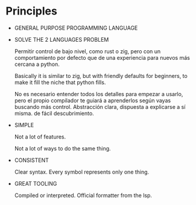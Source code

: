 # Principles

- GENERAL PURPOSE PROGRAMMING LANGUAGE


- SOLVE THE 2 LANGUAGES PROBLEM

	Permitir control de bajo nivel, como rust o zig, pero con un comportamiento por defecto que de una experiencia para nuevos más cercana a python.

	Basically it is similar to zig, but with friendly defaults for beginners, to make it fill the niche that python fills.

	No es necesario entender todos los detalles para empezar a usarlo, pero el propio compilador te guiará a aprenderlos según vayas buscando más control. Abstracción clara, dispuesta a explicarse a sí misma. de fácil descubrimiento.


- SIMPLE

	Not a lot of features.

	Not a lot of ways to do the same thing.


- CONSISTENT

	Clear syntax. Every symbol represents only one thing.


- GREAT TOOLING

	Compiled or interpreted.
	Official formatter from the lsp.


